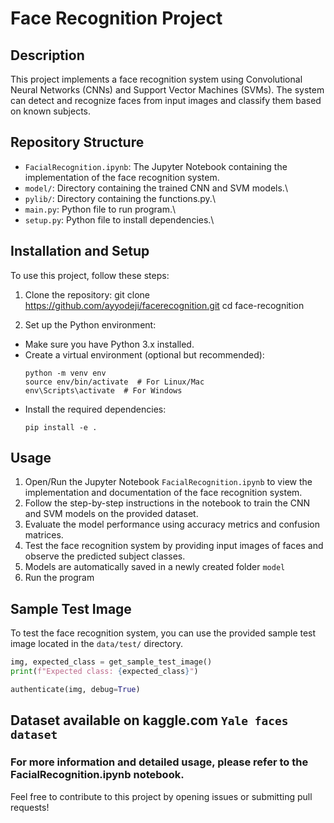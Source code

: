 # Face Recognition Project

## Description

This project implements a face recognition system using Convolutional Neural Networks (CNNs) and Support Vector Machines (SVMs). The system can detect and recognize faces from input images and classify them based on known subjects.

## Repository Structure

- `FacialRecognition.ipynb`: The Jupyter Notebook containing the implementation of the face recognition system.
- `model/`: Directory containing the trained CNN and SVM models.\
- `pylib/`: Directory containing the functions.py.\
- `main.py`: Python file to run program.\
- `setup.py`: Python file to install dependencies.\
  
  

## Installation and Setup

To use this project, follow these steps:

1. Clone the repository:
git clone https://github.com/ayyodeji/facerecognition.git
cd face-recognition


2. Set up the Python environment:
- Make sure you have Python 3.x installed.
- Create a virtual environment (optional but recommended):
  ```
  python -m venv env
  source env/bin/activate  # For Linux/Mac
  env\Scripts\activate  # For Windows
  ```
- Install the required dependencies:
  ```
  pip install -e .
  ```

## Usage

1. Open/Run the Jupyter Notebook `FacialRecognition.ipynb` to view the implementation and documentation of the face recognition system.
2. Follow the step-by-step instructions in the notebook to train the CNN and SVM models on the provided dataset.
3. Evaluate the model performance using accuracy metrics and confusion matrices.
4. Test the face recognition system by providing input images of faces and observe the predicted subject classes.
5. Models are automatically saved in a newly created folder `model`
6. Run the program

## Sample Test Image

To test the face recognition system, you can use the provided sample test image located in the `data/test/` directory.

```python
img, expected_class = get_sample_test_image()
print(f"Expected class: {expected_class}")

authenticate(img, debug=True)
```
## Dataset available on kaggle.com `Yale faces dataset`
### For more information and detailed usage, please refer to the FacialRecognition.ipynb notebook.

Feel free to contribute to this project by opening issues or submitting pull requests!

